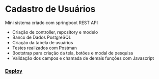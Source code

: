 <h1>Cadastro de Usuários</h1>

Mini sistema criado com springboot REST API

<ul>
  <li>Criação de controller, repository e modelo</li>
  <li>Banco de Dados PostgreSQL</li>
  <li>Criação da tabela de usuários</li>
  <li>Testes realizados com Postman</li>
  <li>Bootstrap para criação da tela, botões e modal de pesquisa</li>
  <li>Validação dos campos e chamada de demais funções com Javascript</li>
</ul>

<h3><a href="https://springboot-rest-api-app.herokuapp.com/springboot-rest-api-sample/index.html" target="_blank">Deploy</h3></a>
